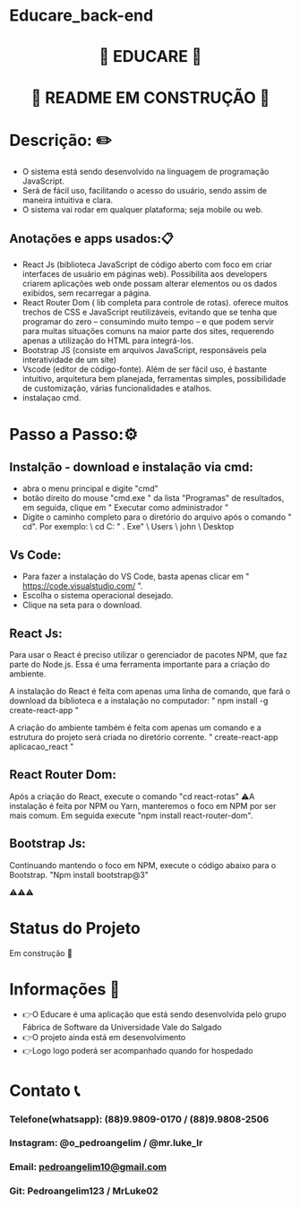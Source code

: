 # Educare_back-end

<h1 align="center"> 🚀 EDUCARE 🚀 </h1>


## <h1 align="center"> 🚧 README EM CONSTRUÇÃO 🚧 </h1>

 


# Descrição: ✏️
- O sistema está sendo desenvolvido na linguagem de programação JavaScript. 
- Será de fácil uso, facilitando o acesso do usuário, sendo assim de maneira intuitiva e clara.
- O sistema vai rodar em qualquer plataforma; seja mobile ou web.




## Anotações e apps usados:📋

- React Js (biblioteca JavaScript de código aberto com foco em criar interfaces de usuário em páginas web). Possibilita aos developers criarem aplicações web onde possam alterar elementos ou os dados exibidos, sem recarregar a página.
- React Router Dom ( lib completa para controle de rotas). oferece muitos trechos de CSS e JavaScript reutilizáveis, evitando que se tenha que programar do zero – consumindo muito tempo – e que podem servir para muitas situações comuns na maior parte dos sites, requerendo apenas a utilização do HTML para integrá-los.
- Bootstrap JS (consiste em arquivos JavaScript, responsáveis pela interatividade de um site)
- Vscode (editor de código-fonte). Além de ser fácil uso, é bastante intuitivo, arquitetura bem planejada, ferramentas simples, possibilidade de customização, várias funcionalidades e atalhos.
- instalaçao cmd.

# Passo a Passo:⚙️
## Instalção - download e instalação via cmd:
- abra o menu principal e digite "cmd"
- botão direito do mouse "cmd.exe " da lista "Programas" de resultados, em seguida, clique em " Executar como administrador "
- Digite o caminho completo para o diretório do arquivo após o comando " cd". Por exemplo: \\ cd C: " . Exe" \\ Users \\ john \\ Desktop

## Vs Code:
- Para fazer a instalação do VS Code, basta apenas clicar em " https://code.visualstudio.com/ ".
- Escolha o sistema operacional desejado.
- Clique na seta para o download.

## React Js:
Para usar o React é preciso utilizar o gerenciador de pacotes NPM, que faz parte do Node.js. Essa é uma ferramenta importante para a criação do ambiente.

A instalação do React é feita com apenas uma linha de comando, que fará o download da biblioteca e a instalação no computador:
" npm install -g create-react-app "

A criação do ambiente também é feita com apenas um comando e a estrutura do projeto será criada no diretório corrente.
" create-react-app aplicacao_react "



## React Router Dom:
Após a criação do React, execute o comando "cd react-rotas"
⚠️A instalação é feita por NPM ou Yarn, manteremos o foco em NPM por ser mais comum.
Em seguida execute "npm install react-router-dom".

## Bootstrap Js:
Continuando mantendo o foco em NPM, execute o código abaixo para o Bootstrap.
"Npm install bootstrap@3"

⚠️⚠️⚠️



# Status do Projeto 
Em construção 🚧


# Informações 💬

- 👉O Educare é uma aplicação que está sendo desenvolvida pelo grupo Fábrica de Software da Universidade Vale do Salgado
- 👉O projeto ainda está em desenvolvimento
- 👉Logo logo poderá ser acompanhado quando for hospedado




# Contato 📞
### Telefone(whatsapp): (88)9.9809-0170 / (88)9.9808-2506
### Instagram:   @o_pedroangelim  /  @mr.luke_lr
### Email: pedroangelim10@gmail.com 
### Git: Pedroangelim123 / MrLuke02 
